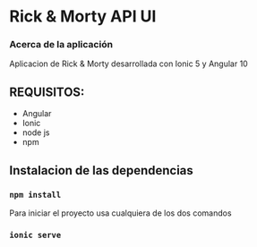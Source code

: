 # Rick & Morty API UI

### Acerca de la aplicación

Aplicacion de Rick & Morty desarrollada con Ionic 5 y Angular 10

## REQUISITOS:

- Angular
- Ionic
- node js
- npm

## Instalacion de las dependencias

### `npm install`

Para iniciar el proyecto usa cualquiera de los dos comandos

### `ionic serve`
